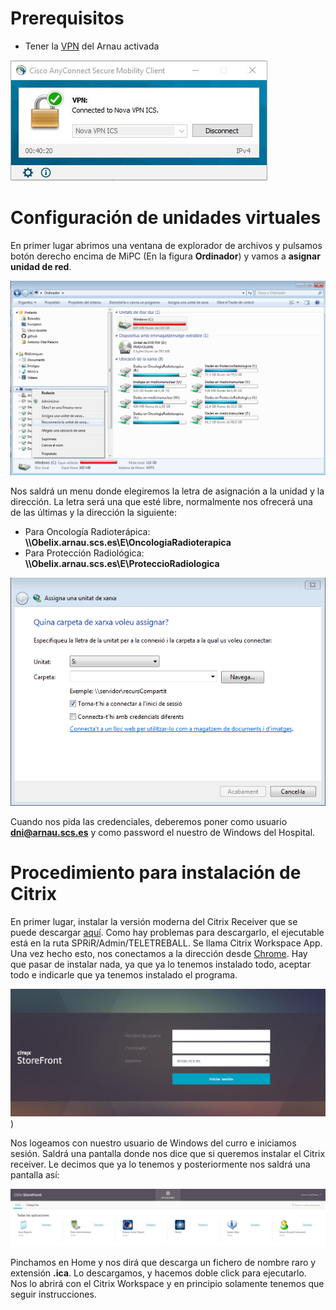 # Prerequisitos

- Tener la [VPN](https://software.cisco.com/download/navigator.html?mdfid=283000185&i=rm) del Arnau activada

![Pantalla de la VPN activada](img/VPN.JPG)

# Configuración de unidades virtuales

En primer lugar abrimos una ventana de explorador de archivos y pulsamos botón derecho encima de MiPC (En la figura **Ordinador**) y vamos a **asignar unidad de red**.

![Abrir el menu de asignación de unidad de red](img/UnidadDeRed1.png)

Nos saldrá un menu donde elegiremos la letra de asignación a la unidad y la dirección. La letra será una que esté libre, normalmente nos ofrecerá una de las últimas y la dirección la siguiente:

- Para Oncología Radioterápica: **\\\Obelix.arnau.scs.es\E\OncologiaRadioterapica**
- Para Protección Radiológica: **\\\Obelix.arnau.scs.es\E\ProteccioRadiologica**

![Menú de asignación de unidad de red](img/UnidadDeRed2.png)

Cuando nos pida las credenciales, deberemos poner como usuario **dni@arnau.scs.es** y como password el nuestro de Windows del Hospital.


# Procedimiento para instalación de Citrix

En primer lugar, instalar la versión moderna del Citrix Receiver que se puede descargar [aquí](https://www.citrix.com/es-es/downloads/workspace-app/). Como hay problemas para descargarlo, el ejecutable está en la ruta SPRiR/Admin/TELETREBALL. Se llama Citrix Workspace App. Una vez hecho esto, nos conectamos a la dirección desde [Chrome](https://vcitrixman.arnau.scs.es/Citrix/StoreWeb/). Hay que pasar de instalar nada, ya que ya lo tenemos instalado todo, aceptar todo e indicarle que ya tenemos instalado el programa.

![Store Front](img/Citrix1.JPG))

Nos logeamos con nuestro usuario de Windows del curro e iniciamos sesión. Saldrá una pantalla donde nos dice que si queremos instalar el Citrix receiver. Le decimos que ya lo tenemos y posteriormente nos saldrá una pantalla así:

![Pantalla de las aplicaciones de Citrix](img/Citrix2.JPG)

Pinchamos en Home y nos dirá que descarga un fichero de nombre raro y extensión **.ica**. Lo descargamos, y hacemos doble click para ejecutarlo. Nos lo abrirá con el Citrix Workspace y en principio solamente tenemos que seguir instrucciones.
